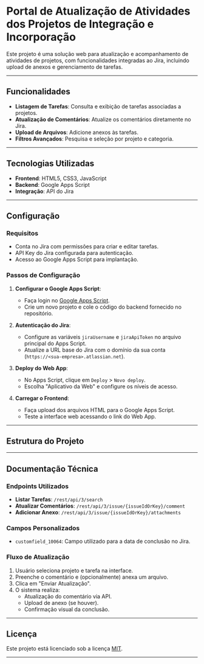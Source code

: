 # Portal de Atualização de Atividades dos Projetos de Integração e Incorporação

Este projeto é uma solução web para atualização e acompanhamento de atividades de projetos, com funcionalidades integradas ao Jira, incluindo upload de anexos e gerenciamento de tarefas.

---

## Funcionalidades

- **Listagem de Tarefas**: Consulta e exibição de tarefas associadas a projetos.
- **Atualização de Comentários**: Atualize os comentários diretamente no Jira.
- **Upload de Arquivos**: Adicione anexos às tarefas.
- **Filtros Avançados**: Pesquisa e seleção por projeto e categoria.

---

## Tecnologias Utilizadas

- **Frontend**: HTML5, CSS3, JavaScript
- **Backend**: Google Apps Script
- **Integração**: API do Jira

---

## Configuração

### Requisitos
- Conta no Jira com permissões para criar e editar tarefas.
- API Key do Jira configurada para autenticação.
- Acesso ao Google Apps Script para implantação.

### Passos de Configuração
1. **Configurar o Google Apps Script**:
   - Faça login no [Google Apps Script](https://script.google.com/).
   - Crie um novo projeto e cole o código do backend fornecido no repositório.

2. **Autenticação do Jira**:
   - Configure as variáveis `jiraUsername` e `jiraApiToken` no arquivo principal do Apps Script.
   - Atualize a URL base do Jira com o domínio da sua conta (`https://<sua-empresa>.atlassian.net`).

3. **Deploy do Web App**:
   - No Apps Script, clique em `Deploy` > `Novo deploy`.
   - Escolha "Aplicativo da Web" e configure os níveis de acesso.

4. **Carregar o Frontend**:
   - Faça upload dos arquivos HTML para o Google Apps Script.
   - Teste a interface web acessando o link do Web App.

---

## Estrutura do Projeto

---

## Documentação Técnica

### Endpoints Utilizados
- **Listar Tarefas**: `/rest/api/3/search`
- **Atualizar Comentários**: `/rest/api/3/issue/{issueIdOrKey}/comment`
- **Adicionar Anexo**: `/rest/api/3/issue/{issueIdOrKey}/attachments`

### Campos Personalizados
- `customfield_10064`: Campo utilizado para a data de conclusão no Jira.

### Fluxo de Atualização
1. Usuário seleciona projeto e tarefa na interface.
2. Preenche o comentário e (opcionalmente) anexa um arquivo.
3. Clica em "Enviar Atualização".
4. O sistema realiza:
   - Atualização do comentário via API.
   - Upload de anexo (se houver).
   - Confirmação visual da conclusão.

---

## Licença

Este projeto está licenciado sob a licença [MIT](LICENSE).

---

